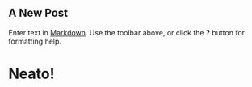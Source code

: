 ## A New Post

Enter text in [Markdown](http://daringfireball.net/projects/markdown/). Use the toolbar above, or click the **?** button for formatting help.

# Neato!